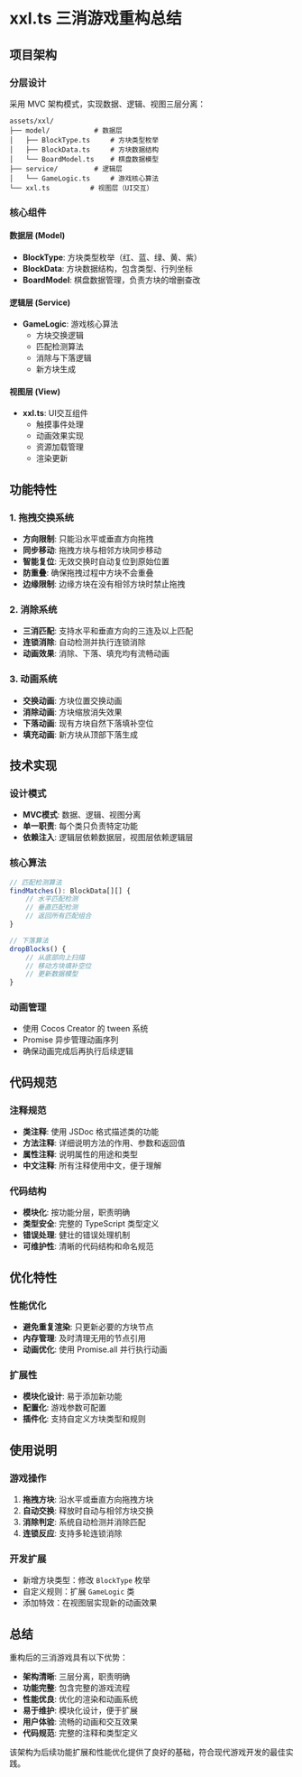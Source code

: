 # xxl.ts 三消游戏重构总结

## 项目架构

### 分层设计
采用 MVC 架构模式，实现数据、逻辑、视图三层分离：

```
assets/xxl/
├── model/           # 数据层
│   ├── BlockType.ts     # 方块类型枚举
│   ├── BlockData.ts     # 方块数据结构
│   └── BoardModel.ts    # 棋盘数据模型
├── service/         # 逻辑层
│   └── GameLogic.ts     # 游戏核心算法
└── xxl.ts          # 视图层（UI交互）
```

### 核心组件

#### 数据层 (Model)
- **BlockType**: 方块类型枚举（红、蓝、绿、黄、紫）
- **BlockData**: 方块数据结构，包含类型、行列坐标
- **BoardModel**: 棋盘数据管理，负责方块的增删查改

#### 逻辑层 (Service)
- **GameLogic**: 游戏核心算法
  - 方块交换逻辑
  - 匹配检测算法
  - 消除与下落逻辑
  - 新方块生成

#### 视图层 (View)
- **xxl.ts**: UI交互组件
  - 触摸事件处理
  - 动画效果实现
  - 资源加载管理
  - 渲染更新

## 功能特性

### 1. 拖拽交换系统
- **方向限制**: 只能沿水平或垂直方向拖拽
- **同步移动**: 拖拽方块与相邻方块同步移动
- **智能复位**: 无效交换时自动复位到原始位置
- **防重叠**: 确保拖拽过程中方块不会重叠
- **边缘限制**: 边缘方块在没有相邻方块时禁止拖拽

### 2. 消除系统
- **三消匹配**: 支持水平和垂直方向的三连及以上匹配
- **连锁消除**: 自动检测并执行连锁消除
- **动画效果**: 消除、下落、填充均有流畅动画

### 3. 动画系统
- **交换动画**: 方块位置交换动画
- **消除动画**: 方块缩放消失效果
- **下落动画**: 现有方块自然下落填补空位
- **填充动画**: 新方块从顶部下落生成

## 技术实现

### 设计模式
- **MVC模式**: 数据、逻辑、视图分离
- **单一职责**: 每个类只负责特定功能
- **依赖注入**: 逻辑层依赖数据层，视图层依赖逻辑层

### 核心算法
```typescript
// 匹配检测算法
findMatches(): BlockData[][] {
    // 水平匹配检测
    // 垂直匹配检测
    // 返回所有匹配组合
}

// 下落算法
dropBlocks() {
    // 从底部向上扫描
    // 移动方块填补空位
    // 更新数据模型
}
```

### 动画管理
- 使用 Cocos Creator 的 tween 系统
- Promise 异步管理动画序列
- 确保动画完成后再执行后续逻辑

## 代码规范

### 注释规范
- **类注释**: 使用 JSDoc 格式描述类的功能
- **方法注释**: 详细说明方法的作用、参数和返回值
- **属性注释**: 说明属性的用途和类型
- **中文注释**: 所有注释使用中文，便于理解

### 代码结构
- **模块化**: 按功能分层，职责明确
- **类型安全**: 完整的 TypeScript 类型定义
- **错误处理**: 健壮的错误处理机制
- **可维护性**: 清晰的代码结构和命名规范

## 优化特性

### 性能优化
- **避免重复渲染**: 只更新必要的方块节点
- **内存管理**: 及时清理无用的节点引用
- **动画优化**: 使用 Promise.all 并行执行动画

### 扩展性
- **模块化设计**: 易于添加新功能
- **配置化**: 游戏参数可配置
- **插件化**: 支持自定义方块类型和规则

## 使用说明

### 游戏操作
1. **拖拽方块**: 沿水平或垂直方向拖拽方块
2. **自动交换**: 释放时自动与相邻方块交换
3. **消除判定**: 系统自动检测并消除匹配
4. **连锁反应**: 支持多轮连锁消除

### 开发扩展
- 新增方块类型：修改 `BlockType` 枚举
- 自定义规则：扩展 `GameLogic` 类
- 添加特效：在视图层实现新的动画效果

## 总结

重构后的三消游戏具有以下优势：
- **架构清晰**: 三层分离，职责明确
- **功能完整**: 包含完整的游戏流程
- **性能优良**: 优化的渲染和动画系统
- **易于维护**: 模块化设计，便于扩展
- **用户体验**: 流畅的动画和交互效果
- **代码规范**: 完整的注释和类型定义

该架构为后续功能扩展和性能优化提供了良好的基础，符合现代游戏开发的最佳实践。 